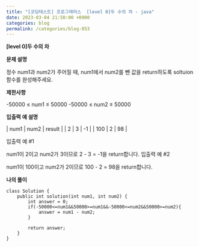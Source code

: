 ```yaml
---
title: "[코딩테스트] 프로그래머스  [level 0]두 수의 차 - java"
date: 2023-03-04 21:50:00 +0900
categories: blog
permalink: /categories/blog-053
---
```



**[level 0]두 수의 차**



**문제 설명**

정수 num1과 num2가 주어질 때, num1에서 num2를 뺀 값을 return하도록 soltuion 함수를 완성해주세요.

**제한사항**

-50000 ≤ num1 ≤ 50000
-50000 ≤ num2 ≤ 50000

**입출력 예 설명**

| num1 | num2 | result |
| 2 | 3 | -1 |
| 100 | 2 | 98 |


입출력 예 #1

num1이 2이고 num2가 3이므로 2 - 3 = -1을 return합니다.
입출력 예 #2

num1이 100이고 num2가 2이므로 100 - 2 = 98을 return합니다.

**나의 풀이**

```
class Solution {
    public int solution(int num1, int num2) {
        int answer = 0;
        if(-50000<=num1&&50000>=num1&&-50000<=num2&&50000>=num2){
            answer = num1 - num2;    
        }
        
        return answer;
    }
}
```


